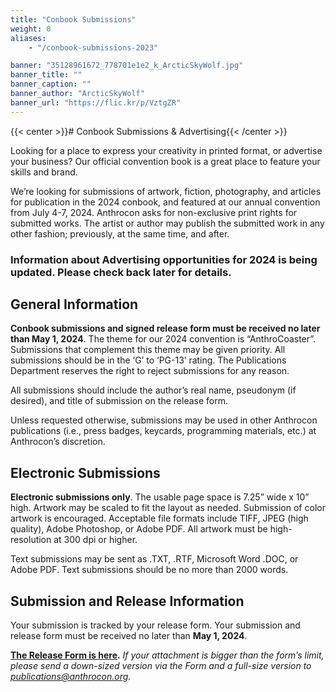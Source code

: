 ```yaml
---
title: "Conbook Submissions"
weight: 0
aliases:
    - "/conbook-submissions-2023"

banner: "35128961672_778701e1e2_k_ArcticSkyWolf.jpg"
banner_title: ""
banner_caption: ""
banner_author: "ArcticSkyWolf"
banner_url: "https://flic.kr/p/VztgZR"
---
```


{{< center >}}# Conbook Submissions & Advertising{{< /center >}}

Looking for a place to express your creativity in printed format, or advertise your business? Our official convention book is a great place to feature your skills and brand.

We’re looking for submissions of artwork, fiction, photography, and articles for publication in the 2024 conbook, and featured at our annual convention from July 4-7, 2024. Anthrocon asks for non-exclusive print rights for submitted works. The artist or author may publish the submitted work in any other fashion; previously, at the same time, and after.

### **Information about Advertising opportunities for 2024 is being updated. Please check back later for details.**

## General Information

**Conbook submissions and signed release form must be received no later than May 1, 2024**. The theme for our 2024 convention is “AnthroCoaster”. Submissions that complement this theme may be given priority. All submissions should be in the ‘G’ to ‘PG-13’ rating. The Publications Department reserves the right to reject submissions for any reason.

All submissions should include the author’s real name, pseudonym (if desired), and title of submission on the release form.

Unless requested otherwise, submissions may be used in other Anthrocon publications (i.e., press badges, keycards, programming materials, etc.) at Anthrocon’s discretion.

## Electronic Submissions

**Electronic submissions only**. The usable page space is 7.25” wide x 10” high. Artwork may be scaled to fit the layout as needed. Submission of color artwork is encouraged. Acceptable file formats include TIFF, JPEG (high quality), Adobe Photoshop, or Adobe PDF. All artwork must be high-resolution at 300 dpi or higher.

Text submissions may be sent as .TXT, .RTF, Microsoft Word .DOC, or Adobe PDF. Text submissions should be no more than 2000 words.

## Submission and Release Information

Your submission is tracked by your release form. Your submission and release form must be received no later than **May 1, 2024**.

[**The Release Form is here**](https://forms.gle/MUgWJMknFyBqjrVh7)**.** *If your attachment is bigger than the form’s limit, please send a down-sized version via the Form and a full-size version to publications@anthrocon.org.*
